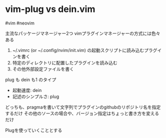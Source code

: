 # vim-plug vs dein.vim

#vim #neovim

主流なパッケージマネージャー2つ
vimプラグインマネージャーの方式には色々ある

1. ~/.vimrc (or ~/.config/nvim/init.vim) の起動スクリプトに読み込むプラグインを書く
2. 特定のディレクトリに配置したプラグインを読み込む
3. その他外部設定ファイルを書く

plug も dein も1 のタイプ

- 起動速度: dein
- 記述のシンプルさ: plug

どっちも、pragmaを書いて文字列でプラグインのgithubのリポジトリ名を指定するだけ
その他のソースの場合や、バージョン指定はちょっと書き方を変えるだけ

Plugを使っていくこととする
